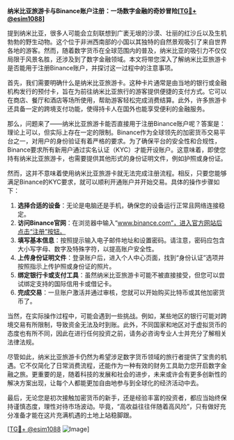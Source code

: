 **纳米比亚旅游卡与Binance账户注册：一场数字金融的奇妙冒险[[TG💪+ @esim1088](https://t.me/s/esim1088)]**

提到纳米比亚，很多人可能会立刻联想到广袤无垠的沙漠、壮丽的红沙丘以及生机勃勃的野生动物。这个位于非洲西南部的小国以其独特的自然景观吸引了来自世界各地的游客。然而，随着数字货币在全球范围内的普及，纳米比亚的吸引力不仅仅局限于风景名胜，还涉及到了数字金融领域。本文将带您深入了解纳米比亚旅游卡是否能用于注册Binance账户，并探讨这一过程中的注意事项。

首先，我们需要明确什么是纳米比亚旅游卡。这种卡片通常是由当地的银行或金融机构发行的预付卡，旨在为前往纳米比亚旅行的游客提供便捷的支付方式。它可以在商店、餐厅和酒店等场所使用，帮助游客轻松完成消费结算。此外，许多旅游卡还具备一定的跨境支付功能，使得持卡人在国外也能享受便利的金融服务。

那么，问题来了——纳米比亚旅游卡能否直接用于注册Binance账户呢？答案是：理论上可以，但实际上存在一定的限制。Binance作为全球领先的加密货币交易平台之一，对用户的身份验证有着严格的要求。为了确保平台的安全性和合规性，Binance要求所有新用户通过实名认证（KYC）才能开设账户。这意味着，即使您持有纳米比亚旅游卡，也需要提供其他形式的身份证明文件，例如护照或身份证。

然而，这并不意味着使用纳米比亚旅游卡就无法完成注册流程。相反，只要您能够满足Binance的KYC要求，就可以顺利开通账户并开始交易。具体的操作步骤如下：

1. **选择合适的设备**：无论是电脑还是手机，确保您的设备运行正常且网络连接稳定。
2. **访问Binance官网**：在浏览器中输入“www.binance.com”，进入官方网站后点击“注册”按钮。
3. **填写基本信息**：按照提示输入电子邮件地址和设置密码。请注意，密码应包含大小写字母、数字及特殊字符，以提高账户安全性。
4. **上传身份证明文件**：登录账户后，进入个人中心页面，找到“身份认证”选项并按照指示上传护照或身份证的照片。
5. **绑定银行卡或支付工具**：虽然纳米比亚旅游卡可能不被直接接受，但您可以尝试绑定支持的国际信用卡或借记卡。
6. **完成交易**：一旦账户激活并通过审核，您就可以开始购买比特币或其他加密货币了。

当然，在实际操作过程中，可能会遇到一些挑战。例如，某些地区的银行可能对跨境交易有所限制，导致资金无法及时到账。此外，不同国家和地区对于虚拟货币的态度也有所不同，因此在进行任何投资之前，请务必咨询专业人士并充分了解相关法律法规。

尽管如此，纳米比亚旅游卡仍然为希望涉足数字货币领域的旅行者提供了宝贵的机遇。它不仅简化了日常消费流程，还能作为一种有效的财务工具助力您开启数字金融之旅。更重要的是，随着科技的发展和社会的进步，未来或许会有更多创新性的解决方案出现，让每个人都能更加自由地参与到全球化的经济活动中去。

最后，无论您是初次接触加密货币的新手，还是经验丰富的投资者，都应当始终保持谨慎态度，理性对待市场波动。毕竟，“高收益往往伴随着高风险”，只有做好充分准备才能在这片充满机遇的土地上站稳脚跟。

[[TG💪+ @esim1088](https://t.me/s/esim1088) ![Image](https://i.postimg.cc/4NQfJmqS/Snipaste-2025-05-13-00-14-12.png)]
